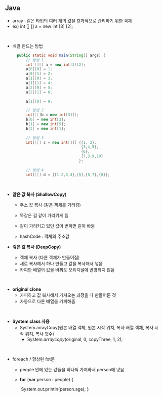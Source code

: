 ## Java

- array : 같은 타입의 여러 개의 값을 효과적으로 관리하기 위한 객체
- ex) int [] [] a = new int [3] [2];

<br>

- 배열 만드는 방법

  ```java
  	public static void main(String[] args) {
  		// 방법 1
  		int [][] a = new int[3][2];
  		a[0][0] = 1;
  		a[0][1] = 2;
  		a[1][0] = 3;
  		a[1][1] = 4;
  		a[2][0] = 5;
  		a[2][1] = 6;
  		
  		a[1][0] = 9;
  
  		// 방법 2
  		int[][]b = new int[3][];
  		b[0] = new int[3];
  		b[1] = new int[5];
  		b[2] = new int[1];
  		
  		// 방법 3
  		int[][] c = new int[][] {{1, 2},
  								 {3,4,5},
  								 {6},
  								 {7,8,9,10}
  								};
  	
  		// 방법 4
  		int[][] d = {{1,2,3,4},{5},{6,7},{8}};
  ```

  

<br>

- **얕은 값 복사 (ShallowCopy)**

  - 주소 값 복사 (같은 객체를 가리킴)

  - 똑같은 걸 같이 가리키게 됨
  - 같이 가리키고 있던 값이 변하면 같이 바뀜
  - hashCode : 객체의 주소값

- **깊은 값 복사 (DeepCopy)**
  - 객체 복사 (다른 객체가 만들어짐)
  - 새로 복사해서 하나 만들고 값을 복사해서 넣음
  - 카피한 배열의 값을 바꿔도 오리지널에 반영되지 않음

<br>

- **original clone**
  - 카피하고 값 복사해서 가져오는 과정을 다 만들어둔 것
  - 자동으로 다른 배열을 카피해줌

<br>

- **System class 사용**
  - System.arrayCopy(원본 배열 객체, 원본 시작 위치, 
    복사 배열 객체, 복사 시작 위치, 복사 갯수)
    - System.*arraycopy*(original, 0, copyThree, 1, 2);

<br>

- foreach / 향상된 fot문

  - people 안에 있는 값들을 하나씩 가져와서 person에 넣음

  - **for** (**var** person : people) {

    ​			System.out.println(person.age);
    }